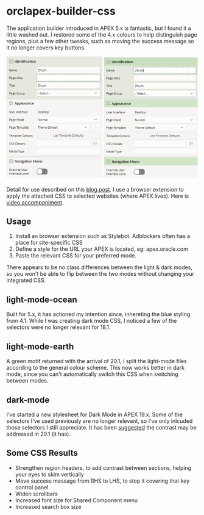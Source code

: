 # orclapex-builder-css
The application builder introduced in APEX 5.x is fantastic, but I found it a little washed out. I restored some of the 4.x colours to help distinguish page regions, plus a few other tweaks, such as moving the success message so it no longer covers key buttons.

![alt text](https://github.com/swesley/orclapex-builder-css/raw/master/apex-contrast-example.png "Example contrast differences")

Detail for use described on this [blog post](http://www.grassroots-oracle.com/2015/08/apex-5-colour-contrast.html). I use a browser extension to apply the attached CSS to selected websites (where APEX lives). Here is [video accompaniment](https://youtu.be/h4ijJb4kAMA).

## Usage
1) Install an browser extension such as Stylebot. Adblockers often has a place for site-specific CSS
2) Define a style for the URL your APEX is located, eg: apex.oracle.com
3) Paste the relevant CSS for your preferred mode.

There appears to be no class differences between the light & dark modes, so you won't be able to flip between the two modes without changing your integrated CSS.

## light-mode-ocean
Built for 5.x, it has actioned my intention since, inhereting the blue styling from 4.1.
While I was creating dark mode CSS, I noticed a few of the selectors were no longer relevant for 18.1.

## light-mode-earth
A green motif returned with the arrival of 20.1, I split the light-mode files according to the general colour scheme. This now works better in dark mode, since you can't automatically switch this CSS when switching between modes.

## dark-mode
I've started a new stylesheet for Dark Mode in APEX 19.x. Some of the selectors I've used previously are no longer relevant, so I've only inlcuded those selectors I still appreciate.
It has been [suggested](https://twitter.com/mikehichwa1/status/1173803917664108544) the contrast may be addressed in 20.1 (it has).

## Some CSS Results
- Strengthen region headers, to add contrast between sections, helping your eyes to skim vertically
- Move success message from RHS to LHS, to stop it covering that key control panel
- Widen scrollbars
- Increased font size for Shared Component menu
- Increased search box size
